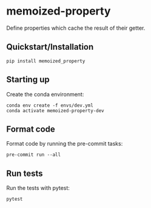 # memoized-property

Define properties which cache the result of their getter.


## Quickstart/Installation

```shell
pip install memoized_property
```


## Starting up

Create the conda environment:

```shell
conda env create -f envs/dev.yml
conda activate memoized-property-dev
```


## Format code

Format code by running the pre-commit tasks:

```shell
pre-commit run --all
```


## Run tests

Run the tests with pytest:

```shell
pytest
```
